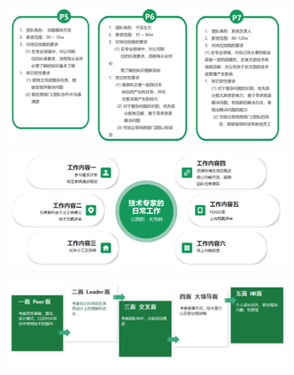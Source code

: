 ![image-20220307123732657](images/image-20220307123732657.png)



![image-20220307123750510](images/image-20220307123750510.png)





![image-20220307123819585](images/image-20220307123819585.png)





 
